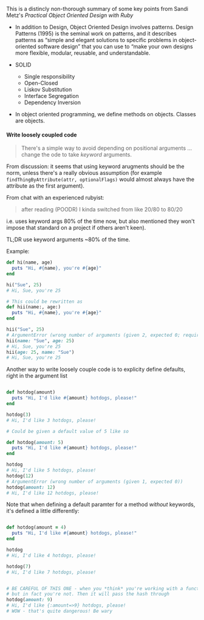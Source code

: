 This is a distincly non-thorough summary of some key points from Sandi Metz's *Practical Object Oriented Design with Ruby*




- In addition to Design, Object Oriented Design involves patterns. Design Patterns (1995) is the seminal work on patterns, and it describes patterns as “simple and elegant solutions to specific problems in object-oriented software design” that  you can use to “make your own designs more flexible, modular, reusable, and understandable. 



- SOLID
  - Single responsibility
  - Open-Closed
  - Liskov Substitution
  - Interface Segregation
  - Dependency Inversion


- In object oriented programming, we define methods on objects. Classes are objects. 



#### Write loosely coupled code

> There's a simple way to avoid depending on positional arguments ... change the ode to take *keyword* arguments. 

From discussion: it seems that using keyword arugments should be the norm, unless there's a really obvious assumption (for example `findThingByAttribute(attr, optionalFlags)` would almost always have the attribute as the first argument). 

From chat with an experienced rubyist: 

> after reading (POODR) I kinda switched from like 20/80 to 80/20 

i.e. uses keyword args 80% of the time now, but also mentioned they won't impose that standard on a project if others aren't keen).


TL;DR use keyword arguments \~80% of the time. 

Example:

```ruby
def hi(name, age)
  puts "Hi, #{name}, you're #{age}"
end

hi("Sue", 25)
# Hi, Sue, you're 25

# This could be rewritten as
def hii(name:, age:)
  puts "Hi, #{name}, you're #{age}"
end

hii("Sue", 25)
# ArgumentError (wrong number of arguments (given 2, expected 0; required keywords: name, age))
hii(name: "Sue", age: 25)
# Hi, Sue, you're 25
hii(age: 25, name: "Sue")
# Hi, Sue, you're 25
```

Another way to write loosely couple code is to explicity define defaults, right in the argument list


```ruby

def hotdog(amount)
  puts "Hi, I'd like #{amount} hotdogs, please!"
end

hotdog(3)
# Hi, I'd like 3 hotdogs, please!

# Could be given a default value of 5 like so

def hotdog(amount: 5)
  puts "Hi, I'd like #{amount} hotdogs, please!"
end

hotdog
# Hi, I'd like 5 hotdogs, please!
hotdog(12)
# ArgumentError (wrong number of arguments (given 1, expected 0))
hotdog(amount: 12)
# Hi, I'd like 12 hotdogs, please!
```

Note that when defining a default paramter for a method *without* keywords, it's defined a little differently:


```ruby

def hotdog(amount = 4)
  puts "Hi, I'd like #{amount} hotdogs, please!"
end

hotdog
# Hi, I'd like 4 hotdogs, please!

hotdog(7)
# Hi, I'd like 7 hotdogs, please!


# BE CAREFUL OF THIS ONE - when you *think* you're working with a function expecting keyword arguments, 
# but in fact you're not. Then it will pass the hash through 
hotdog(amount: 9)
# Hi, I'd like {:amount=>9} hotdogs, please!
# WOW - that's quite dangerous! Be wary 

```
























